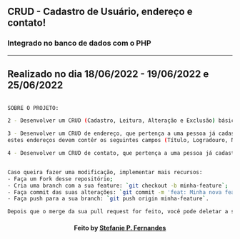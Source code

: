 ## CRUD - Cadastro de Usuário, endereço e contato!

### Integrado no banco de dados com o PHP

---

Realizado no dia 18/06/2022 - 19/06/2022 e 25/06/2022
---

```bash

SOBRE O PROJETO:

2 - Desenvolver um CRUD (Cadastro, Leitura, Alteração e Exclusão) básico de pessoa (Nome,RG, CPF e Nome da mãe).

3 - Desenvolver um CRUD de endereço, que pertença a uma pessoa já cadastrada no exercício 2, abrindo assim a possibilidade de que cada pessoa possua mais de um endereço
estes endereços devem contêr os seguintes campos (Título, Logradouro, Número, Complemento, Bairro, Cidade, Estado e CEP).

4 - Desenvolver um CRUD de contato, que pertença a uma pessoa já cadastrada no exercício 2, abrindo assim a possibilidade de que cada pessoa possua mais de um contato, estes contatos poderão ser de 2 tipos, Telefone ou E-mail, para Telefone existe a possibilidade de preenchimento de (Nome Contato, Telefone, Operadora) e para o E-mail (Nome, email).

```


```bash

Caso queira fazer uma modificação, implementar mais recursos:
- Faça um Fork desse repositório; 
- Cria uma branch com a sua feature: `git checkout -b minha-feature`;
- Faça commit das suas alterações: `git commit -m 'feat: Minha nova feature'`; 
- Faça push para a sua branch: `git push origin minha-feature`.

Depois que o merge da sua pull request for feito, você pode deletar a sua branch. 

```

<h4 align="center">
   Feito  by  <a href="https://www.linkedin.com/in/stefaniepfernandes/"  target="_blank"> Stefanie P. Fernandes </a>
</h4>



 
